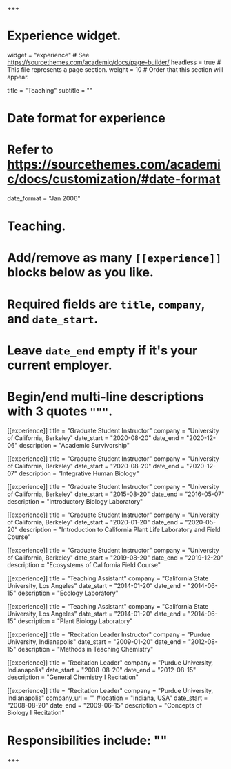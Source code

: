 +++
# Experience widget.
widget = "experience"  # See https://sourcethemes.com/academic/docs/page-builder/
headless = true  # This file represents a page section.
weight = 10  # Order that this section will appear.

title = "Teaching"
subtitle = ""

# Date format for experience
#   Refer to https://sourcethemes.com/academic/docs/customization/#date-format
date_format = "Jan 2006"

# Teaching.
#   Add/remove as many `[[experience]]` blocks below as you like.
#   Required fields are `title`, `company`, and `date_start`.
#   Leave `date_end` empty if it's your current employer.
#   Begin/end multi-line descriptions with 3 quotes `"""`.

[[experience]]
  title = "Graduate Student Instructor"
  company = "University of California, Berkeley"
  date_start = "2020-08-20"
  date_end = "2020-12-06"
  description = "Academic Survivorship"
  
[[experience]]
  title = "Graduate Student Instructor"
  company = "University of California, Berkeley"
  date_start = "2020-08-20"
  date_end = "2020-12-07"
  description = "Integrative Human Biology"

[[experience]]
  title = "Graduate Student Instructor"
  company = "University of California, Berkeley"
  date_start = "2015-08-20"
  date_end = "2016-05-07"
  description = "Introductory Biology Laboratory"
  
[[experience]]
  title = "Graduate Student Instructor"
  company = "University of California, Berkeley"
  date_start = "2020-01-20"
  date_end = "2020-05-20"
  description = "Introduction to California Plant Life Laboratory and Field Course"
  
[[experience]]
  title = "Graduate Student Instructor"
  company = "University of California, Berkeley"
  date_start = "2019-08-20"
  date_end = "2019-12-20"
  description = "Ecosystems of California Field Course"

[[experience]]
  title = "Teaching Assistant"
  company = "California State University, Los Angeles"
  date_start = "2014-01-20"
  date_end = "2014-06-15"
  description = "Ecology Laboratory"
  
  [[experience]]
  title = "Teaching Assistant"
  company = "California State University, Los Angeles"
  date_start = "2014-01-20"
  date_end = "2014-06-15"
  description = "Plant Biology Laboratory"

[[experience]]
  title = "Recitation Leader Instructor"
  company = "Purdue University, Indianapolis"
  date_start = "2009-01-20"
  date_end = "2012-08-15"
  description = "Methods in Teaching Chemistry"
  
[[experience]]
  title = "Recitation Leader"
  company = "Purdue University, Indianapolis"
  date_start = "2008-08-20"
  date_end = "2012-08-15"
  description = "General Chemistry I Recitation"

[[experience]]
  title = "Recitation Leader"
  company = "Purdue University, Indianapolis"
  company_url = ""
  #location = "Indiana, USA"
  date_start = "2008-08-20"
  date_end = "2009-06-15"
  description = "Concepts of Biology I Recitation"
#  Responsibilities include: ""

+++
